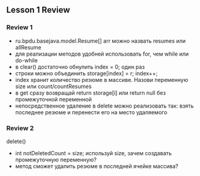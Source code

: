 ## Lesson 1 Review ##

### Review 1 ###
- ru.bpdu.basejava.model.Resume[] arr можно назвать resumes или allResume 
- для реализации методов удобней использовать for, чем while или do-while
- в clear() достаточно обнулить index = 0; один раз 
- строки можно объединить
  storage[index] = r;
  index++;
- index хранит количество резюме в массиве. Назови переменную size или count/countResumes 
- в get сразу возвращай return storage[i] или return null без промежуточной переменной
- непосредственное удаление в delete можно реализовать так: взять последнее резюме и перенести его на место удаляемого

### Review 2 ###

delete()

- int notDeletedCount = size;
  используй size, зачем создавать промежуточную переменную?
- метод сможет удалить резюме в последней ячейке массива?
